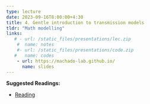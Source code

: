 ```yaml
---
type: lecture
date: 2023-09-16T8:00:00+4:30
title: 4. Gentle introduction to transmission models
tldr: "Math modelling"
links: 
   # - url: /static_files/presentations/lec.zip
    #  name: notes
    #- url: /static_files/presentations/code.zip
   #   name: codes
    - url: https://machado-lab.github.io/
      name: slides
---
```

**Suggested Readings:**
- [Reading](https://www.biorxiv.org/content/10.1101/2022.09.04.506538v3)
